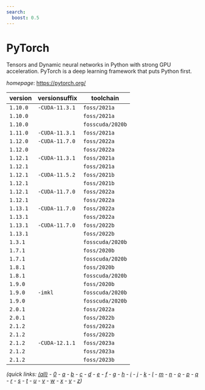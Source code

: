 ```yaml
---
search:
  boost: 0.5
---
```

# PyTorch

Tensors and Dynamic neural networks in Python with strong GPU acceleration. PyTorch is a deep learning framework that puts Python first.

*homepage*: <https://pytorch.org/>

version | versionsuffix | toolchain
--------|---------------|----------
``1.10.0`` | ``-CUDA-11.3.1`` | ``foss/2021a``
``1.10.0`` |  | ``foss/2021a``
``1.10.0`` |  | ``fosscuda/2020b``
``1.11.0`` | ``-CUDA-11.3.1`` | ``foss/2021a``
``1.12.0`` | ``-CUDA-11.7.0`` | ``foss/2022a``
``1.12.0`` |  | ``foss/2022a``
``1.12.1`` | ``-CUDA-11.3.1`` | ``foss/2021a``
``1.12.1`` |  | ``foss/2021a``
``1.12.1`` | ``-CUDA-11.5.2`` | ``foss/2021b``
``1.12.1`` |  | ``foss/2021b``
``1.12.1`` | ``-CUDA-11.7.0`` | ``foss/2022a``
``1.12.1`` |  | ``foss/2022a``
``1.13.1`` | ``-CUDA-11.7.0`` | ``foss/2022a``
``1.13.1`` |  | ``foss/2022a``
``1.13.1`` | ``-CUDA-11.7.0`` | ``foss/2022b``
``1.13.1`` |  | ``foss/2022b``
``1.3.1`` |  | ``fosscuda/2020b``
``1.7.1`` |  | ``foss/2020b``
``1.7.1`` |  | ``fosscuda/2020b``
``1.8.1`` |  | ``foss/2020b``
``1.8.1`` |  | ``fosscuda/2020b``
``1.9.0`` |  | ``foss/2020b``
``1.9.0`` | ``-imkl`` | ``fosscuda/2020b``
``1.9.0`` |  | ``fosscuda/2020b``
``2.0.1`` |  | ``foss/2022a``
``2.0.1`` |  | ``foss/2022b``
``2.1.2`` |  | ``foss/2022a``
``2.1.2`` |  | ``foss/2022b``
``2.1.2`` | ``-CUDA-12.1.1`` | ``foss/2023a``
``2.1.2`` |  | ``foss/2023a``
``2.1.2`` |  | ``foss/2023b``


*(quick links: [(all)](../index.md) - [0](../0/index.md) - [a](../a/index.md) - [b](../b/index.md) - [c](../c/index.md) - [d](../d/index.md) - [e](../e/index.md) - [f](../f/index.md) - [g](../g/index.md) - [h](../h/index.md) - [i](../i/index.md) - [j](../j/index.md) - [k](../k/index.md) - [l](../l/index.md) - [m](../m/index.md) - [n](../n/index.md) - [o](../o/index.md) - [p](../p/index.md) - [q](../q/index.md) - [r](../r/index.md) - [s](../s/index.md) - [t](../t/index.md) - [u](../u/index.md) - [v](../v/index.md) - [w](../w/index.md) - [x](../x/index.md) - [y](../y/index.md) - [z](../z/index.md))*

